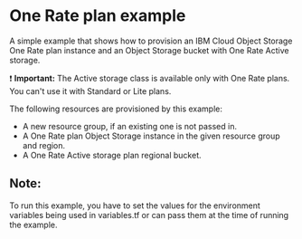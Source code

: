 # One Rate plan example

A simple example that shows how to provision an IBM Cloud Object Storage One Rate plan instance and an Object Storage bucket with One Rate Active storage.

:exclamation: **Important:** The Active storage class is available only with One Rate plans. You can't use it with Standard or Lite plans.

The following resources are provisioned by this example:

- A new resource group, if an existing one is not passed in.
- A One Rate plan Object Storage instance in the given resource group and region.
- A One Rate Active storage plan regional bucket.

## Note:

To run this example, you have to set the values for the environment variables being used in variables.tf or can pass them at the time of running the example.
